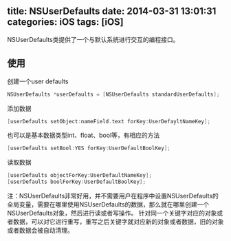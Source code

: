 title: NSUserDefaults
date: 2014-03-31 13:01:31
categories: iOS
tags: [iOS]
---
NSUserDefaults类提供了一个与默认系统进行交互的编程接口。
## 使用

创建一个user defaults
```objective-c
NSUserDefaults *userDefaults = [NSUserDefaults standardUserDefaults];
```

添加数据
```objective-c
[userDefaults setObject:nameField.text forKey:UserDefayltNameKey];
```

也可以是基本数据类型int、float、bool等，有相应的方法
```objective-c
[userDefaults setBool:YES forKey:UserDefaultBoolKey];
```

读取数据
```objective-c
[userDefaults objectForKey:UserDefaultNameKey];
[userDefaults boolForKey:UserDefaultBoolKey];
```

注：NSUserDefaults非常好用，并不需要用户在程序中设置NSUserDefaults的全局变量，需要在哪里使用NSUserDefaults的数据，那么就在哪里创建一个NSUserDefaults对象，然后进行读或者写操作。
针对同一个关键字对应的对象或者数据，可以对它进行重写，重写之后关键字就对应新的对象或者数据，旧的对象或者数据会被自动清理。
